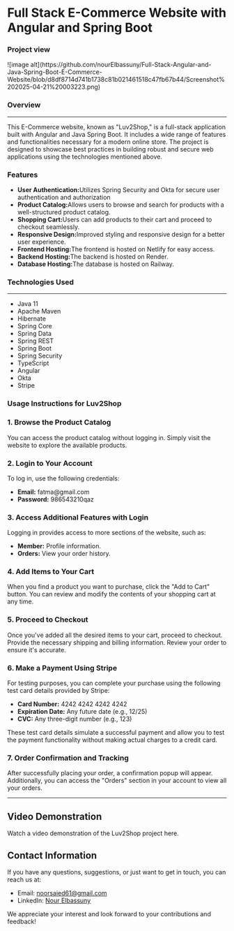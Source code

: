 <h1>Full Stack E-Commerce Website with Angular and Spring Boot</h1>
<h3>Project view</h3>
![image alt](https://github.com/nourElbassuny/Full-Stack-Angular-and-Java-Spring-Boot-E-Commerce-Website/blob/d8df8714d741b1738c81b021461518c47fb67b44/Screenshot%202025-04-21%20003223.png)
<h3>Overview</h3>
<hr>
<p>This E-Commerce website, known as "Luv2Shop," is a full-stack application built with Angular and Java Spring Boot. It includes a wide range of features and functionalities necessary for a modern online store. The project is designed to showcase best practices in building robust and secure web applications using the technologies mentioned above.</p>
<h3>Features</h3>
<ul>
  <li><b>User Authentication:</b>Utilizes Spring Security and Okta for secure user authentication and authorization</li>
  <li><b>Product Catalog:</b>Allows users to browse and search for products with a well-structured product catalog.</li>
  <li><b>Shopping Cart:</b>Users can add products to their cart and proceed to checkout seamlessly.</li>
  <li><b>Responsive Design:</b>Improved styling and responsive design for a better user experience.</li>
  <li><b>Frontend Hosting:</b>The frontend is hosted on Netlify for easy access.</li>
  <li><b>Backend Hosting:</b>The backend is hosted on Render.</li>
  <li><b>Database Hosting:</b>The database is hosted on Railway.</li>
</ul>
<h3>Technologies Used</h3>
<hr>
<ul>
  <li>Java 11</li>
  <li>Apache Maven</li>
  <li>Hibernate</li>
  <li>Spring Core</li>
  <li>Spring Data</li>
  <li>Spring REST</li>
  <li>Spring Boot</li>
  <li>Spring Security</li>
  <li>TypeScript</li>
  <li>Angular</li>
  <li>Okta</li>
  <li>Stripe</li>
</ul>
<h3>Usage Instructions for Luv2Shop</h3>

<h3>1. Browse the Product Catalog</h3>
<p>You can access the product catalog without logging in. Simply visit the website to explore the available products.</p>

<h3>2. Login to Your Account</h3>
<p>To log in, use the following credentials:</p>
<ul>
    <li><strong>Email:</strong> fatma@gmail.com</li>
    <li><strong>Password:</strong> 986543210qaz</li>
</ul>

<h3>3. Access Additional Features with Login</h3>
<p>Logging in provides access to more sections of the website, such as:</p>
<ul>
    <li><strong>Member:</strong> Profile information.</li>
    <li><strong>Orders:</strong> View your order history.</li>
</ul>

<h3>4. Add Items to Your Cart</h3>
<p>When you find a product you want to purchase, click the "Add to Cart" button. You can review and modify the contents of your shopping cart at any time.</p>

<h3>5. Proceed to Checkout</h3>
<p>Once you've added all the desired items to your cart, proceed to checkout. Provide the necessary shipping and billing information. Review your order to ensure it's accurate.</p>

<h3>6. Make a Payment Using Stripe</h3>
<p>For testing purposes, you can complete your purchase using the following test card details provided by Stripe:</p>
<ul>
    <li><strong>Card Number:</strong> 4242 4242 4242 4242</li>
    <li><strong>Expiration Date:</strong> Any future date (e.g., 12/25)</li>
    <li><strong>CVC:</strong> Any three-digit number (e.g., 123)</li>
</ul>
<p>These test card details simulate a successful payment and allow you to test the payment functionality without making actual charges to a credit card.</p>

<h3>7. Order Confirmation and Tracking</h3>
<p>After successfully placing your order, a confirmation popup will appear. Additionally, you can access the "Orders" section in your account to view all your orders.</p>
<hr>
<h2>Video Demonstration</h2>
<p>Watch a video demonstration of the Luv2Shop project here.</p>
<h2>Contact Information</h2>
<p>If you have any questions, suggestions, or just want to get in touch, you can reach us at:</p>
<ul>
  <li>Email: <a href="noorsaied61@gmail.com">noorsaied61@gmail.com</a></li>
  <li>LinkedIn: <a href="https://www.linkedin.com/in/nour-elbassuny-b88951244/">Nour Elbassuny</a></li>
</ul>
<p>We appreciate your interest and look forward to your contributions and feedback!</p>
